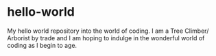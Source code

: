 # hello-world
My hello world repository into the world of coding. 
I am a Tree Climber/ Arborist by trade and I am hoping to 
indulge in the wonderful world of coding as I begin to age.  
